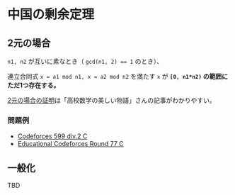 # 中国の剰余定理

## 2元の場合

`n1, n2` が互いに素なとき（ `gcd(n1, 2) == 1` のとき）、

連立合同式 `x = a1 mod n1, x = a2 mod n2` を満たす `x` が
**`[0, n1*n2)` の範囲にただ1つ存在する。**

[2元の場合の証明](https://mathtrain.jp/chinese)は「高校数学の美しい物語」さんの記事がわかりやすい。

### 問題例

- [Codeforces 599 div.2 C](https://codeforces.com/contest/1243/problem/C)
- [Educational Codeforces Round 77 C](https://codeforces.com/contest/1260/problem/C)

## 一般化

TBD

